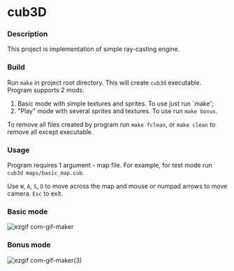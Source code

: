 # cub3D

### Description

This project is implementation of simple ray-casting engine.
 
### Build

 Run `make` in project root directory. This will create `cub3d` executable. Program supports 2 mods:

  1. Basic mode with simple textures and sprites. To use just run `make';
  2. "Play" mode with several sprites and textures. To use run `make bonus`.
 
 To remove all files created by program run `make fclean`, or `make clean` to remove all except executable.
 
### Usage

Program requires 1 argument - map file. For example, for test mode run `cub3d maps/basic_map.cub`.

Use `W`, `A`, `S`, `D` to move across the map and mouse or numpad arrows to move camera.
`Esc` to exit.


### Basic mode
![ezgif com-gif-maker](https://user-images.githubusercontent.com/36854467/140530507-add7d1f6-7a54-4c4b-9347-3cf077d49d59.gif)

### Bonus mode
![ezgif com-gif-maker(3)](https://user-images.githubusercontent.com/36854467/140532601-8c27d90d-d783-499a-a61c-dfcc3729b5fd.gif)
